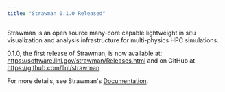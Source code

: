 ```yaml
---
title: "Strawman 0.1.0 Released"
---
```


Strawman is an open source many-core capable lightweight in situ visualization and analysis infrastructure for multi-physics HPC simulations.

0.1.0, the first release of Strawman, is now available at: https://software.llnl.gov/strawman/Releases.html and on GitHub at https://github.com/llnl/strawman

For more details, see Strawman's [Documentation](https://software.llnl.gov/strawman).
